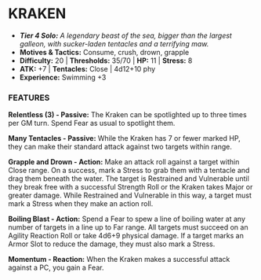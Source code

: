 # KRAKEN

- ***Tier 4 Solo:*** *A legendary beast of the sea, bigger than the largest galleon, with sucker-laden tentacles and a terrifying maw.*
- **Motives & Tactics:** Consume, crush, drown, grapple
- **Difficulty:** 20 | **Thresholds:** 35/70 | **HP:** 11 | **Stress:** 8
- **ATK:** +7 | **Tentacles:** Close | 4d12+10 phy
- **Experience:** Swimming +3

### FEATURES

**Relentless (3) - Passive:** The Kraken can be spotlighted up to three times per GM turn. Spend Fear as usual to spotlight them.

**Many Tentacles - Passive:** While the Kraken has 7 or fewer marked HP, they can make their standard attack against two targets within range.

**Grapple and Drown - Action:** Make an attack roll against a target within Close range. On a success, mark a Stress to grab them with a tentacle and drag them beneath the water. The target is Restrained and Vulnerable until they break free with a successful Strength Roll or the Kraken takes Major or greater damage. While Restrained and Vulnerable in this way, a target must mark a Stress when they make an action roll.

**Boiling Blast - Action:** Spend a Fear to spew a line of boiling water at any number of targets in a line up to Far range. All targets must succeed on an Agility Reaction Roll or take 4d6+9 physical damage. If a target marks an Armor Slot to reduce the damage, they must also mark a Stress.

**Momentum - Reaction:** When the Kraken makes a successful attack against a PC, you gain a Fear.

